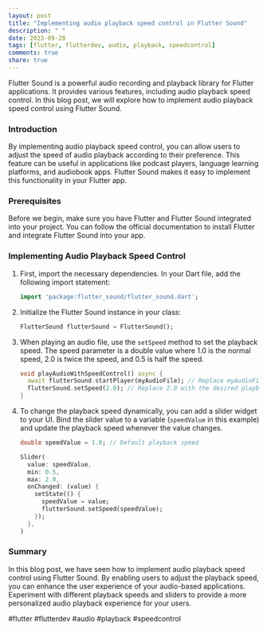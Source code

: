 ```yaml
---
layout: post
title: "Implementing audio playback speed control in Flutter Sound"
description: " "
date: 2023-09-28
tags: [flutter, flutterdev, audio, playback, speedcontrol]
comments: true
share: true
---
```


Flutter Sound is a powerful audio recording and playback library for Flutter applications. It provides various features, including audio playback speed control. In this blog post, we will explore how to implement audio playback speed control using Flutter Sound.

### Introduction

By implementing audio playback speed control, you can allow users to adjust the speed of audio playback according to their preference. This feature can be useful in applications like podcast players, language learning platforms, and audiobook apps. Flutter Sound makes it easy to implement this functionality in your Flutter app.

### Prerequisites

Before we begin, make sure you have Flutter and Flutter Sound integrated into your project. You can follow the official documentation to install Flutter and integrate Flutter Sound into your app.

### Implementing Audio Playback Speed Control

1. First, import the necessary dependencies. In your Dart file, add the following import statement:
   ```dart
   import 'package:flutter_sound/flutter_sound.dart';
   ```

2. Initialize the Flutter Sound instance in your class:
   ```dart
   FlutterSound flutterSound = FlutterSound();
   ```

3. When playing an audio file, use the `setSpeed` method to set the playback speed. The speed parameter is a double value where 1.0 is the normal speed, 2.0 is twice the speed, and 0.5 is half the speed.
   ```dart
   void playAudioWithSpeedControl() async {
     await flutterSound.startPlayer(myAudioFile); // Replace myAudioFile with your audio file path
     flutterSound.setSpeed(2.0); // Replace 2.0 with the desired playback speed
   }
   ```

4. To change the playback speed dynamically, you can add a slider widget to your UI. Bind the slider value to a variable (`speedValue` in this example) and update the playback speed whenever the value changes.
   ```dart
   double speedValue = 1.0; // Default playback speed
   
   Slider(
     value: speedValue,
     min: 0.5,
     max: 2.0,
     onChanged: (value) {
       setState(() {
         speedValue = value;
         flutterSound.setSpeed(speedValue);
       });
     },
   )
   ```

### Summary

In this blog post, we have seen how to implement audio playback speed control using Flutter Sound. By enabling users to adjust the playback speed, you can enhance the user experience of your audio-based applications. Experiment with different playback speeds and sliders to provide a more personalized audio playback experience for your users.

#flutter #flutterdev #audio #playback #speedcontrol